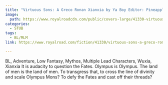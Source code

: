 ```yaml
---
title: "Virtuous Sons: A Greco Ronan Xianxia by Ya Boy Editor: Pineapple Hugs"
image:
  path: https://www.royalroadcdn.com/public/covers-large/41330-virtuous-sons.jpg
categories:
  - STUB
tags:
  - BL/MLM
link: https://www.royalroad.com/fiction/41330/virtuous-sons-a-greco-roman-xianxia

---
```

BL, Adventure, Low Fantasy, Mythos, Multiple Lead Characters, Wuxia, Xianxia
It is audacity to question the Fates. Olympus is Olympus. The land of men is the land of men. To transgress that, to cross the line of divinity and scale Olympus Mons? To defy the Fates and cast off their threads?


